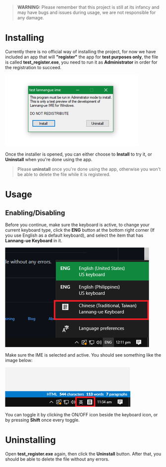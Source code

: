 > **WARNING:** Please remember that this project is still at its infancy and may have bugs and issues during usage, we are not responsible for any damage.
# Installing
Currently there is no official way of installing the project, for now we have included an app that will **"register"** the app for **test purposes only**, the file is called **test_register.exe**, you need to run it as **Administrator** in order for the registration to succeed.

![Screenshot of installer app](https://raw.githubusercontent.com/MystWalkerOfficial/LannangUeIME/main/images/installer.png)

Once the installer is opened, you can either choose to **Install** to try it, or **Uninstall** when you're done using the app.
> Please **uninstall** once you're done using the app, otherwise you won't be able to delete the file while it is registered.
# Usage
## Enabling/Disabling
Before you continue, make sure the keyboard is active, to change your current keyboard type, click the **ENG** button at the bottom right corner (If you use English as a default keyboard), and select the item that has **Lannang-ue Keyboard** in it.

![Screenshot of the app in taskbar](https://raw.githubusercontent.com/MystWalkerOfficial/LannangUeIME/main/keyboard_selection.png)

Make sure the IME is selected and active. You should see something like the image below:

![Screenshot of the app in taskbar](https://raw.githubusercontent.com/MystWalkerOfficial/LannangUeIME/main/app_tray.png)

You can toggle it by clicking the ON/OFF icon beside the keyboard icon, or by pressing **Shift** once every toggle.
# Uninstalling
Open **test_register.exe** again, then click the **Uninstall** button. After that, you should be able to delete the file without any errors.
